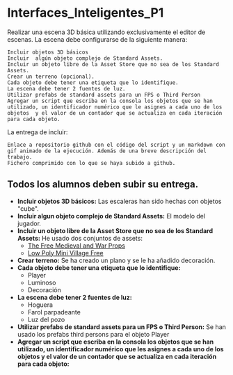 # Interfaces_Inteligentes_P1

Realizar una escena 3D básica utilizando exclusivamente el editor de escenas. La escena debe configurarse de la siguiente manera:

    Incluir objetos 3D básicos
    Incluir  algún objeto complejo de Standard Assets.
    Incluir un objeto libre de la Asset Store que no sea de los Standard Assets.
    Crear un terreno (opcional).
    Cada objeto debe tener una etiqueta que lo identifique.
    La escena debe tener 2 fuentes de luz.
    Utilizar prefabs de standard assets para un FPS o Third Person
    Agregar un script que escriba en la consola los objetos que se han utilizado, un identificador numérico que le asignes a cada uno de los objetos  y el valor de un contador que se actualiza en cada iteración para cada objeto. 

La entrega de incluir:

    Enlace a repositorio github con el código del script y un markdown con gif animado de la ejecución. Además de una breve descripción del trabajo.
    Fichero comprimido con lo que se haya subido a github.

Todos los alumnos deben subir su entrega.
---
- **Incluir objetos 3D básicos:** Las escaleras han sido hechas con objetos "cube".
- **Incluir algun objeto complejo de Standard Assets:** El modelo del jugador.
- **Incluir un objeto libre de la Asset Store que no sea de los Standard Assets:** He usado dos conjuntos de assets:
  - [The Free Medieval and War Props](https://assetstore.unity.com/packages/3d/props/the-free-medieval-and-war-props-174433)
  - [Low Poly Mini Village Free](https://assetstore.unity.com/packages/3d/environments/low-poly-mini-village-free-131677)
- **Crear terreno:** Se ha creado un plano y se le ha añadido decoración.
- **Cada objeto debe tener una etiqueta que lo identifique:**
  - Player
  - Luminoso
  - Decoración
- **La escena debe tener 2 fuentes de luz:**
  - Hoguera
  - Farol parpadeante
  - Luz del pozo
- **Utilizar prefabs de standard assets para un FPS o Third Person:** Se han usado los prefabs third persons para el objeto Player
- **Agregar un script que escriba en la consola los objetos que se han utilizado, un identificador numérico que les asignes a cada uno de los objetos y el valor de un contador que se actualiza en cada iteración para cada objeto:**
